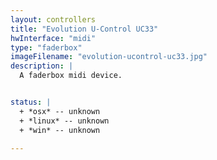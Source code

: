 ```yaml
---
layout: controllers
title: "Evolution U-Control UC33"
hwInterface: "midi"
type: "faderbox"
imageFilename: "evolution-ucontrol-uc33.jpg"
description: |
  A faderbox midi device.


status: |
  + *osx* -- unknown
  + *linux* -- unknown
  + *win* -- unknown

---
```


